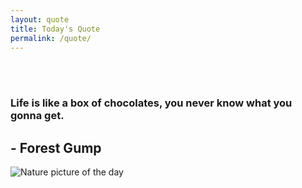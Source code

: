 ```yaml
---
layout: quote
title: Today's Quote
permalink: /quote/
---
```


<br>

<br>

### Life is like a box of chocolates, you never know what you gonna get.

## - Forest Gump

<img src="http://www.naturepicoftheday.com/npods/2021/february/winterscape_800w.jpg" alt="Nature picture of the day">
